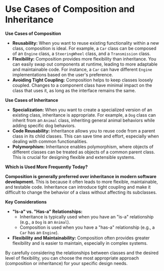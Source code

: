 # Use Cases of Composition and Inheritance

**Use Cases of Composition**

* **Reusability:** When you want to reuse existing functionality within a new class, composition is ideal. For example, a `Car` class can be composed of an `Engine` class, a `SteeringWheel` class, and a `Transmission` class.
* **Flexibility:** Composition provides more flexibility than inheritance. You can easily swap out components at runtime, leading to more adaptable and maintainable code. For instance, a `Car` can have different `Engine` implementations based on the user's preference.
* **Avoiding Tight Coupling:** Composition helps to keep classes loosely coupled. Changes to a component class have minimal impact on the class that uses it, as long as the interface remains the same.

**Use Cases of Inheritance**

* **Specialization:** When you want to create a specialized version of an existing class, inheritance is appropriate. For example, a `Dog` class can inherit from an `Animal` class, inheriting general animal behaviors while adding specific dog behaviors.
* **Code Reusability:** Inheritance allows you to reuse code from a parent class in its child classes. This can save time and effort, especially when dealing with common functionalities.
* **Polymorphism:** Inheritance enables polymorphism, where objects of different classes can be treated as objects of a common parent class. This is crucial for designing flexible and extensible systems.

**Which is Used More Frequently Today?**

**Composition is generally preferred over inheritance in modern software development.** This is because it often leads to more flexible, maintainable, and testable code. Inheritance can introduce tight coupling and make it difficult to change the behavior of a class without affecting its subclasses.

**Key Considerations**

* **"Is-a" vs. "Has-a" Relationships:**
    * Inheritance is typically used when you have an "is-a" relationship (e.g., a `Dog` is an `Animal`).
    * Composition is used when you have a "has-a" relationship (e.g., a `Car` has an `Engine`).
* **Flexibility and Maintainability:** Composition often provides greater flexibility and is easier to maintain, especially in complex systems.

By carefully considering the relationships between classes and the desired level of flexibility, you can choose the most appropriate approach (composition or inheritance) for your specific design needs.
